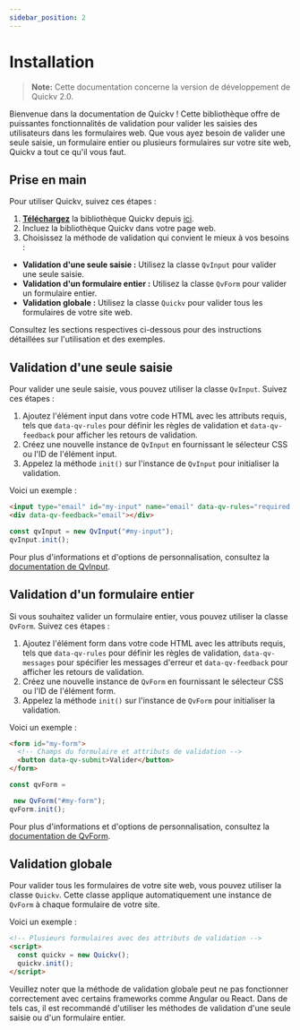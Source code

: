 ```yaml
---
sidebar_position: 2
---
```


# Installation   
> **Note:** Cette documentation concerne la version de développement de Quickv 2.0.

Bienvenue dans la documentation de Quickv ! Cette bibliothèque offre de puissantes fonctionnalités de validation pour valider les saisies des utilisateurs dans les formulaires web. Que vous ayez besoin de valider une seule saisie, un formulaire entier ou plusieurs formulaires sur votre site web, Quickv a tout ce qu'il vous faut.

## Prise en main

Pour utiliser Quickv, suivez ces étapes :

1. <strong><a target="_blank" href="https://quick-v.github.io/documentation/quickv.2-alpha.js" download>Téléchargez</a></strong>  la bibliothèque Quickv depuis <a target="_blank" href="https://quick-v.github.io/documentation/quickv.2-alpha.js" download>ici</a>.
2. Incluez la bibliothèque Quickv dans votre page web.
3. Choisissez la méthode de validation qui convient le mieux à vos besoins :

- **Validation d'une seule saisie :** Utilisez la classe `QvInput` pour valider une seule saisie.
- **Validation d'un formulaire entier :** Utilisez la classe `QvForm` pour valider un formulaire entier.
- **Validation globale :** Utilisez la classe `Quickv` pour valider tous les formulaires de votre site web.

Consultez les sections respectives ci-dessous pour des instructions détaillées sur l'utilisation et des exemples.

## Validation d'une seule saisie

Pour valider une seule saisie, vous pouvez utiliser la classe `QvInput`. Suivez ces étapes :

1. Ajoutez l'élément input dans votre code HTML avec les attributs requis, tels que `data-qv-rules` pour définir les règles de validation et `data-qv-feedback` pour afficher les retours de validation.
2. Créez une nouvelle instance de `QvInput` en fournissant le sélecteur CSS ou l'ID de l'élément input.
3. Appelez la méthode `init()` sur l'instance de `QvInput` pour initialiser la validation.

Voici un exemple :

```html
<input type="email" id="my-input" name="email" data-qv-rules="required|email" />
<div data-qv-feedback="email"></div>
```

```javascript
const qvInput = new QvInput("#my-input");
qvInput.init();
```

Pour plus d'informations et d'options de personnalisation, consultez la [documentation de QvInput](/docs/validation/qv-input).

## Validation d'un formulaire entier

Si vous souhaitez valider un formulaire entier, vous pouvez utiliser la classe `QvForm`. Suivez ces étapes :

1. Ajoutez l'élément form dans votre code HTML avec les attributs requis, tels que `data-qv-rules` pour définir les règles de validation, `data-qv-messages` pour spécifier les messages d'erreur et `data-qv-feedback` pour afficher les retours de validation.
2. Créez une nouvelle instance de `QvForm` en fournissant le sélecteur CSS ou l'ID de l'élément form.
3. Appelez la méthode `init()` sur l'instance de `QvForm` pour initialiser la validation.

Voici un exemple :

```html
<form id="my-form">
  <!-- Champs du formulaire et attributs de validation -->
  <button data-qv-submit>Valider</button>
</form>
```

```javascript
const qvForm =

 new QvForm("#my-form");
qvForm.init();
```

Pour plus d'informations et d'options de personnalisation, consultez la [documentation de QvForm](#).

## Validation globale

Pour valider tous les formulaires de votre site web, vous pouvez utiliser la classe `Quickv`. Cette classe applique automatiquement une instance de `QvForm` à chaque formulaire de votre site.

Voici un exemple :

```html
<!-- Plusieurs formulaires avec des attributs de validation -->
<script>
  const quickv = new Quickv();
  quickv.init();
</script>
```

Veuillez noter que la méthode de validation globale peut ne pas fonctionner correctement avec certains frameworks comme Angular ou React. Dans de tels cas, il est recommandé d'utiliser les méthodes de validation d'une seule saisie ou d'un formulaire entier.